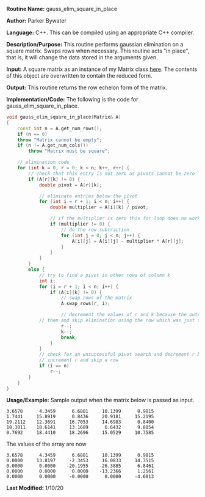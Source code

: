 **Routine Name:** gauss_elim_square_in_place 

**Author:** Parker Bywater

**Language:** C++. This can be compiled using an appropriate C++ compiler. 

**Description/Purpose:** This routine performs gaussian elimination on a square matrix. Swaps rows when necessary. This routine acts "in place", that is, it will change
the data stored in the arguments given. 

**Input:** A square matrix as an instance of my Matrix class [here](./Matrix.cpp). The contents of this object are overwritten to contain the reduced form.  
 
**Output:** This routine returns the row echelon form of the matrix. 

**Implementation/Code:** The following is the code for gauss_elim_square_in_place.
```C++ 
void gauss_elim_square_in_place(Matrix& A)
{
    const int n = A.get_num_rows(); 
    if (n == 0)
	throw "Matrix cannot be empty";
    if (n != A.get_num_cols())
        throw "Matrix must be square"; 

    // elimination code
    for (int k = 0, r = 0; k < n; k++, r++) {
        // check that this entry is not zero as pivots cannot be zero
        if (A[r][k] != 0) {
            double pivot = A[r][k];

            // eliminate entries below the pivot
            for (int i = r + 1; i < n; i++) {
                double multiplier = A[i][k] / pivot;

                // if the multiplier is zero this for loop does no work
                if (multiplier != 0) {
                    // do the row subtraction
                    for (int j = 0; j < n; j++) {
                        A[i][j] = A[i][j] - multiplier * A[r][j];
                    }
                }
            }
        }
        else {
            // try to find a pivot in other rows of column k
            int i;
            for (i = r + 1; i < n; i++) {
                if (A[i][k] != 0) {
                    // swap rows of the matrix
                    A.swap_rows(r, i); 

                    // decrement the values of r and k because the outermost for loop will increment
		    // them and skip elimination using the row which was just swapped
                    r--;
                    k--;
                    break;
                }
            }
            // check for an unsuccessful pivot search and decrement r because the outer for loop will
            // increment r and skip a row
            if (i == n)
                r--;
        }
    }
}
```

**Usage/Example:** Sample output when the matrix below is passed as input.  
    
    3.6578	    4.3459	    6.6881	   10.1399	    0.9815	
    1.7441	   15.8919	    0.8436	   20.9181	   15.2195	
    19.2112	   12.3691	   16.7053	   14.6983	    0.8400	
    18.3011	   18.6141	   13.1689	    6.6432	    9.8854	
    0.7692	   18.4410	   18.2696	   15.0529	   10.7585
     
The values of the array are now

    3.6578	    4.3459	    6.6881	   10.1399	    0.9815	
    0.0000	   13.8197	   -2.3453	   16.0833	   14.7515	
    0.0000	    0.0000	  -20.1955	  -26.3885	    6.8461	
    0.0000	    0.0000	    0.0000	  -13.2366	    1.2561	
    0.0000	    0.0000	   -0.0000	    0.0000	   -4.6013 

**Last Modified:** 1/10/20 
